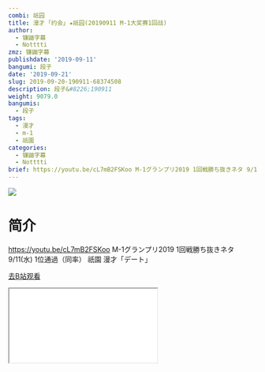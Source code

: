 ```yaml
---
combi: 祇园
title: 漫才 ｢约会｣ ★祇园(20190911 M-1大奖赛1回战)
author:
  - 镰鼬字幕
  - Notttti
zmz: 镰鼬字幕
publishdate: '2019-09-11'
bangumi: 段子
date: '2019-09-21'
slug: 2019-09-20-190911-68374508
description: 段子&#8226;190911
weight: 9079.0
bangumis:
  - 段子
tags:
  - 漫才
  - m-1
  - 祇園
categories:
  - 镰鼬字幕
  - Notttti
brief: https://youtu.be/cL7mB2FSKoo M-1グランプリ2019 1回戦勝ち抜きネタ 9/11(水) 1位通過（同率） 祇園 漫才「デート」
---
```

![](https://raw.githubusercontent.com/tcgriffith/owaraisite/master/static/tmpimg/5c58e3da4dfe35d1fed96a251de06eb31984acb0.jpg.480.jpg)
# 简介  
https://youtu.be/cL7mB2FSKoo
M-1グランプリ2019 
1回戦勝ち抜きネタ 9/11(水) 1位通過（同率）
祇園 漫才「デート」  

[去B站观看](https://www.bilibili.com/video/av68374508/)
<div class ="resp-container"><iframe class="testiframe" src="//player.bilibili.com/player.html?aid=68374508"", scrolling="no", allowfullscreen="true" > </iframe></div> 
